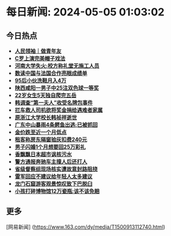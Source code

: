 
# 每日新闻: 2024-05-05 01:03:02
## 今日热点

- **[人民领袖｜做青年友](https://www.163.com/search?keyword=%E4%BA%BA%E6%B0%91%E9%A2%86%E8%A2%96%EF%BD%9C%E5%81%9A%E9%9D%92%E5%B9%B4%E5%8F%8B)**
- **[C罗上演完美帽子戏法](https://www.163.com/search?keyword=C%E7%BD%97%E4%B8%8A%E6%BC%94%E5%AE%8C%E7%BE%8E%E5%B8%BD%E5%AD%90%E6%88%8F%E6%B3%95)**
- **[河南大学失火:校方称礼堂无施工人员](https://www.163.com/search?keyword=%E6%B2%B3%E5%8D%97%E5%A4%A7%E5%AD%A6%E5%A4%B1%E7%81%AB+%E6%A0%A1%E6%96%B9%E7%A7%B0%E7%A4%BC%E5%A0%82%E6%97%A0%E6%96%BD%E5%B7%A5%E4%BA%BA%E5%91%98)**
- **[数读中国与法国合作亮眼成绩单](https://www.163.com/search?keyword=%E6%95%B0%E8%AF%BB%E4%B8%AD%E5%9B%BD%E4%B8%8E%E6%B3%95%E5%9B%BD%E5%90%88%E4%BD%9C%E4%BA%AE%E7%9C%BC%E6%88%90%E7%BB%A9%E5%8D%95)**
- **[95后小伙洗鞋月入4万](https://www.163.com/search?keyword=95%E5%90%8E%E5%B0%8F%E4%BC%99%E6%B4%97%E9%9E%8B%E6%9C%88%E5%85%A54%E4%B8%87)**
- **[陕西咸阳一男子中25注双色球一等奖](https://www.163.com/search?keyword=%E9%99%95%E8%A5%BF%E5%92%B8%E9%98%B3%E4%B8%80%E7%94%B7%E5%AD%90%E4%B8%AD25%E6%B3%A8%E5%8F%8C%E8%89%B2%E7%90%83%E4%B8%80%E7%AD%89%E5%A5%96)**
- **[22岁女生5天独自爬完五岳](https://www.163.com/search?keyword=22%E5%B2%81%E5%A5%B3%E7%94%9F5%E5%A4%A9%E7%8B%AC%E8%87%AA%E7%88%AC%E5%AE%8C%E4%BA%94%E5%B2%B3)**
- **[韩调查“第一夫人”收受名牌包事件](https://www.163.com/search?keyword=%E9%9F%A9%E8%B0%83%E6%9F%A5%E2%80%9C%E7%AC%AC%E4%B8%80%E5%A4%AB%E4%BA%BA%E2%80%9D%E6%94%B6%E5%8F%97%E5%90%8D%E7%89%8C%E5%8C%85%E4%BA%8B%E4%BB%B6)**
- **[拦车救人司机欲将奖金捐给遇难者家属](https://www.163.com/search?keyword=%E6%8B%A6%E8%BD%A6%E6%95%91%E4%BA%BA%E5%8F%B8%E6%9C%BA%E6%AC%B2%E5%B0%86%E5%A5%96%E9%87%91%E6%8D%90%E7%BB%99%E9%81%87%E9%9A%BE%E8%80%85%E5%AE%B6%E5%B1%9E)**
- **[原浙江大学校长韩祯祥逝世](https://www.163.com/search?keyword=%E5%8E%9F%E6%B5%99%E6%B1%9F%E5%A4%A7%E5%AD%A6%E6%A0%A1%E9%95%BF%E9%9F%A9%E7%A5%AF%E7%A5%A5%E9%80%9D%E4%B8%96)**
- **[广东中山暴雨4条鳄鱼出逃:已被抓回](https://www.163.com/search?keyword=%E5%B9%BF%E4%B8%9C%E4%B8%AD%E5%B1%B1%E6%9A%B4%E9%9B%A84%E6%9D%A1%E9%B3%84%E9%B1%BC%E5%87%BA%E9%80%83+%E5%B7%B2%E8%A2%AB%E6%8A%93%E5%9B%9E)**
- **[金价跌至近一个月低点](https://www.163.com/search?keyword=%E9%87%91%E4%BB%B7%E8%B7%8C%E8%87%B3%E8%BF%91%E4%B8%80%E4%B8%AA%E6%9C%88%E4%BD%8E%E7%82%B9)**
- **[租客称房东隔窗验灰扣费240元](https://www.163.com/search?keyword=%E7%A7%9F%E5%AE%A2%E7%A7%B0%E6%88%BF%E4%B8%9C%E9%9A%94%E7%AA%97%E9%AA%8C%E7%81%B0%E6%89%A3%E8%B4%B9240%E5%85%83)**
- **[男子闪婚1个月想要回25万彩礼](https://www.163.com/search?keyword=%E7%94%B7%E5%AD%90%E9%97%AA%E5%A9%9A1%E4%B8%AA%E6%9C%88%E6%83%B3%E8%A6%81%E5%9B%9E25%E4%B8%87%E5%BD%A9%E7%A4%BC)**
- **[香飘飘日本超市讽核污水](https://www.163.com/search?keyword=%E9%A6%99%E9%A3%98%E9%A3%98%E6%97%A5%E6%9C%AC%E8%B6%85%E5%B8%82%E8%AE%BD%E6%A0%B8%E6%B1%A1%E6%B0%B4)**
- **[警方通报奔驰车主撞人后还打人](https://www.163.com/search?keyword=%E8%AD%A6%E6%96%B9%E9%80%9A%E6%8A%A5%E5%A5%94%E9%A9%B0%E8%BD%A6%E4%B8%BB%E6%92%9E%E4%BA%BA%E5%90%8E%E8%BF%98%E6%89%93%E4%BA%BA)**
- **[省级督察组现场核实遭故意封路阻挠](https://www.163.com/search?keyword=%E7%9C%81%E7%BA%A7%E7%9D%A3%E5%AF%9F%E7%BB%84%E7%8E%B0%E5%9C%BA%E6%A0%B8%E5%AE%9E%E9%81%AD%E6%95%85%E6%84%8F%E5%B0%81%E8%B7%AF%E9%98%BB%E6%8C%A0)**
- **[雷军回应不建议给年轻人太多建议](https://www.163.com/search?keyword=%E9%9B%B7%E5%86%9B%E5%9B%9E%E5%BA%94%E4%B8%8D%E5%BB%BA%E8%AE%AE%E7%BB%99%E5%B9%B4%E8%BD%BB%E4%BA%BA%E5%A4%AA%E5%A4%9A%E5%BB%BA%E8%AE%AE)**
- **[龙门石窟游客观景惊叹致下巴脱臼](https://www.163.com/search?keyword=%E9%BE%99%E9%97%A8%E7%9F%B3%E7%AA%9F%E6%B8%B8%E5%AE%A2%E8%A7%82%E6%99%AF%E6%83%8A%E5%8F%B9%E8%87%B4%E4%B8%8B%E5%B7%B4%E8%84%B1%E8%87%BC)**
- **[小孩打碎博物馆12万瓷瓶:该不该免赔](https://www.163.com/search?keyword=%E5%B0%8F%E5%AD%A9%E6%89%93%E7%A2%8E%E5%8D%9A%E7%89%A9%E9%A6%8612%E4%B8%87%E7%93%B7%E7%93%B6+%E8%AF%A5%E4%B8%8D%E8%AF%A5%E5%85%8D%E8%B5%94)**

## 更多
[网易新闻] (https://www.163.com/dy/media/T1500913112740.html)
